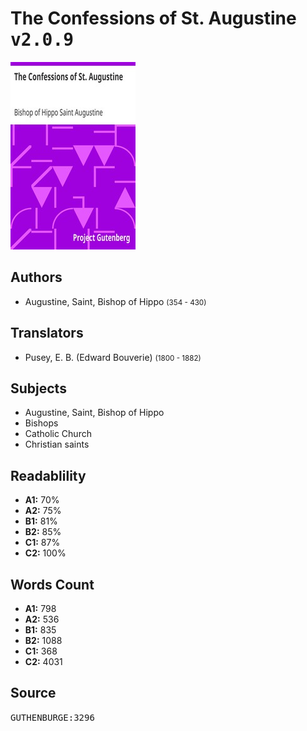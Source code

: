 # The Confessions of St. Augustine <kbd>v2.0.9</kbd>

![](./cover.medium.jpg "")

## Authors


 - Augustine, Saint, Bishop of Hippo <small>(354 - 430)</small>

## Translators


 - Pusey, E. B. (Edward Bouverie) <small>(1800 - 1882)</small>

## Subjects


 - Augustine, Saint, Bishop of Hippo
 - Bishops
 - Catholic Church
 - Christian saints

## Readablility


 - **A1:** 70%
 - **A2:** 75%
 - **B1:** 81%
 - **B2:** 85%
 - **C1:** 87%
 - **C2:** 100%

## Words Count


 - **A1:** 798
 - **A2:** 536
 - **B1:** 835
 - **B2:** 1088
 - **C1:** 368
 - **C2:** 4031

## Source


<kbd>GUTHENBURGE:3296</kbd>
